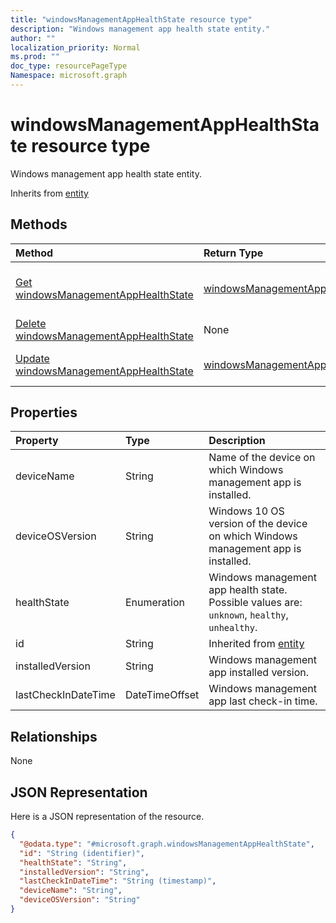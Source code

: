 ```yaml
---
title: "windowsManagementAppHealthState resource type"
description: "Windows management app health state entity."
author: ""
localization_priority: Normal
ms.prod: ""
doc_type: resourcePageType
Namespace: microsoft.graph
---
```



# windowsManagementAppHealthState resource type

Windows management app health state entity.


Inherits from [entity](../resources/entity.md)

## Methods
|Method|Return Type|Description|
|:---|:---|:---|
|[Get windowsManagementAppHealthState](../api/intune-devices-windowsmanagementapphealthstate-get.md)|[windowsManagementAppHealthState](../resources/intune-devices-windowsManagementAppHealthState.md)|Read properties and relationships of the [windowsManagementAppHealthState](../resources/windowsmanagementapphealthstate.md) object.|
|[Delete windowsManagementAppHealthState](../api/intune-devices-windowsmanagementapphealthstate-delete.md)|None|Deletes a [windowsManagementAppHealthState](../resources/windowsmanagementapphealthstate.md).|
|[Update windowsManagementAppHealthState](../api/intune-devices-windowsmanagementapphealthstate-update.md)|[windowsManagementAppHealthState](../resources/intune-devices-windowsManagementAppHealthState.md)|Update the properties of a [windowsManagementAppHealthState](../resources/windowsmanagementapphealthstate.md) object.|

## Properties
|Property|Type|Description|
|:---|:---|:---|
|deviceName|String|Name of the device on which Windows management app is installed.|
|deviceOSVersion|String|Windows 10 OS version of the device on which Windows management app is installed.|
|healthState|Enumeration|Windows management app health state. Possible values are: `unknown`, `healthy`, `unhealthy`.|
|id|String| Inherited from [entity](../resources/entity.md)|
|installedVersion|String|Windows management app installed version.|
|lastCheckInDateTime|DateTimeOffset|Windows management app last check-in time.|

## Relationships
None

## JSON Representation
Here is a JSON representation of the resource.
<!-- {
  "blockType": "resource",
  "keyProperty": "id",
  "@odata.type": "microsoft.graph.windowsManagementAppHealthState",
  "baseType": "microsoft.graph.entity",
  "openType": false
}
-->
``` json
{
  "@odata.type": "#microsoft.graph.windowsManagementAppHealthState",
  "id": "String (identifier)",
  "healthState": "String",
  "installedVersion": "String",
  "lastCheckInDateTime": "String (timestamp)",
  "deviceName": "String",
  "deviceOSVersion": "String"
}
```

